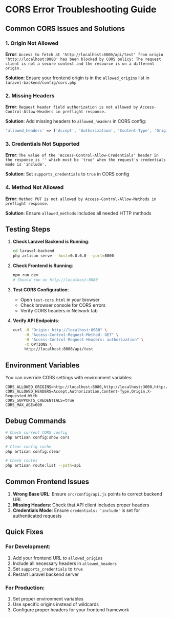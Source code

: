 # CORS Error Troubleshooting Guide

## Common CORS Issues and Solutions

### 1. **Origin Not Allowed**
**Error**: `Access to fetch at 'http://localhost:8000/api/test' from origin 'http://localhost:8080' has been blocked by CORS policy: The request client is not a secure context and the resource is on a different origin.`

**Solution**: Ensure your frontend origin is in the `allowed_origins` list in `laravel-backend/config/cors.php`

### 2. **Missing Headers**
**Error**: `Request header field authorization is not allowed by Access-Control-Allow-Headers in preflight response.`

**Solution**: Add missing headers to `allowed_headers` in CORS config:
```php
'allowed_headers' => ['Accept', 'Authorization', 'Content-Type', 'Origin', 'X-Requested-With', 'X-CSRF-TOKEN', 'X-XSRF-TOKEN']
```

### 3. **Credentials Not Supported**
**Error**: `The value of the 'Access-Control-Allow-Credentials' header in the response is '' which must be 'true' when the request's credentials mode is 'include'.`

**Solution**: Set `supports_credentials` to `true` in CORS config

### 4. **Method Not Allowed**
**Error**: `Method PUT is not allowed by Access-Control-Allow-Methods in preflight response.`

**Solution**: Ensure `allowed_methods` includes all needed HTTP methods

## Testing Steps

1. **Check Laravel Backend is Running**:
   ```bash
   cd laravel-backend
   php artisan serve --host=0.0.0.0 --port=8000
   ```

2. **Check Frontend is Running**:
   ```bash
   npm run dev
   # Should run on http://localhost:8080
   ```

3. **Test CORS Configuration**:
   - Open `test-cors.html` in your browser
   - Check browser console for CORS errors
   - Verify CORS headers in Network tab

4. **Verify API Endpoints**:
   ```bash
   curl -H "Origin: http://localhost:8080" \
        -H "Access-Control-Request-Method: GET" \
        -H "Access-Control-Request-Headers: authorization" \
        -X OPTIONS \
        http://localhost:8000/api/test
   ```

## Environment Variables

You can override CORS settings with environment variables:

```env
CORS_ALLOWED_ORIGINS=http://localhost:8080,http://localhost:3000,http://localhost:5173
CORS_ALLOWED_HEADERS=Accept,Authorization,Content-Type,Origin,X-Requested-With
CORS_SUPPORTS_CREDENTIALS=true
CORS_MAX_AGE=600
```

## Debug Commands

```bash
# Check current CORS config
php artisan config:show cors

# Clear config cache
php artisan config:clear

# Check routes
php artisan route:list --path=api
```

## Common Frontend Issues

1. **Wrong Base URL**: Ensure `src/config/api.js` points to correct backend URL
2. **Missing Headers**: Check that API client includes proper headers
3. **Credentials Mode**: Ensure `credentials: 'include'` is set for authenticated requests

## Quick Fixes

### For Development:
1. Add your frontend URL to `allowed_origins`
2. Include all necessary headers in `allowed_headers`
3. Set `supports_credentials` to `true`
4. Restart Laravel backend server

### For Production:
1. Set proper environment variables
2. Use specific origins instead of wildcards
3. Configure proper headers for your frontend framework

